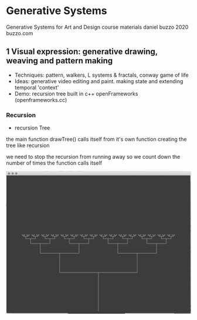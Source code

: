 # Generative Systems
Generative Systems for Art and Design course materials
 daniel buzzo 2020
 buzzo.com

## 1 Visual expression: generative drawing, weaving and pattern making

* Techniques: pattern, walkers, L systems & fractals, conway game of life
* Ideas: generative video editing and paint. making state and extending temporal 'context'
* Demo: recursion tree built in c++ openFrameworks (openframeworks.cc)

### Recursion

* recursion Tree

the main function drawTree() calls itself from it's own function creating the tree like recursion

we need to stop the recursion from running away so we count down the number of times the function calls itself

![screenshot](screenshot-recursionTree.png)
